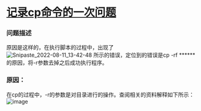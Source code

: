 # [记录cp命令的一次问题](https://github.com/huaizhixu/Huaizhi-Blog/issues/4)

### 问题描述
原因是这样的，在执行脚本的过程中，出现了
![Snipaste_2022-08-11_13-42-48](https://user-images.githubusercontent.com/108015790/184080966-55a8803f-3ee9-4d4f-a2da-1ba229705514.png)
所示的错误，定位到的错误是cp -rf  ******的原因，将-r参数去掉之后成功执行程序。
### 原因：
在cp的过程中，-r的参数是对目录进行的操作。查阅相关的资料解释如下所示：
![image](https://user-images.githubusercontent.com/108015790/184081545-d625a0fc-dd45-4f9c-a9d4-4833abf64b89.png)
